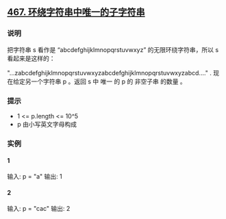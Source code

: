 ## [467. 环绕字符串中唯一的子字符串](https://leetcode.cn/problems/unique-substrings-in-wraparound-string/)

### 说明
把字符串 s 看作是 “abcdefghijklmnopqrstuvwxyz” 的无限环绕字符串，所以 s 看起来是这样的：

"...zabcdefghijklmnopqrstuvwxyzabcdefghijklmnopqrstuvwxyzabcd...." .
现在给定另一个字符串 p 。返回 s 中 唯一 的 p 的 非空子串 的数量 。

### 提示
* 1 <= p.length <= 10^5
* p 由小写英文字母构成

### 实例
#### 1
输入: p = "a"
输出: 1

#### 2
输入: p = "cac"
输出: 2
